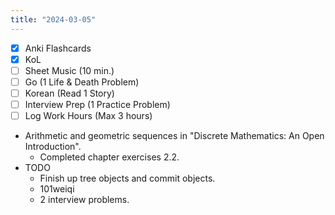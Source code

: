```yaml
---
title: "2024-03-05"
---
```


- [x] Anki Flashcards
- [x] KoL
- [ ] Sheet Music (10 min.)
- [ ] Go (1 Life & Death Problem)
- [ ] Korean (Read 1 Story)
- [ ] Interview Prep (1 Practice Problem)
- [ ] Log Work Hours (Max 3 hours)

* Arithmetic and geometric sequences in "Discrete Mathematics: An Open Introduction".
	* Completed chapter exercises 2.2.
* TODO
	* Finish up tree objects and commit objects.
	* 101weiqi
	* 2 interview problems.
